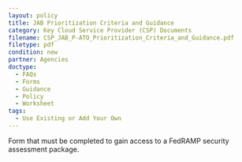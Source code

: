 ```yaml
---
layout: policy   
title: JAB Prioritization Criteria and Guidance
category: Key Cloud Service Provider (CSP) Documents
filename: CSP_JAB_P-ATO_Prioritization_Criteria_and_Guidance.pdf
filetype: pdf
condition: new
partner: Agencies
doctype:
  - FAQs
  - Forms
  - Guidance
  - Policy
  - Worksheet
tags:
  - Use Existing or Add Your Own
---
```

Form that must be completed to gain access to a FedRAMP security assessment package.
